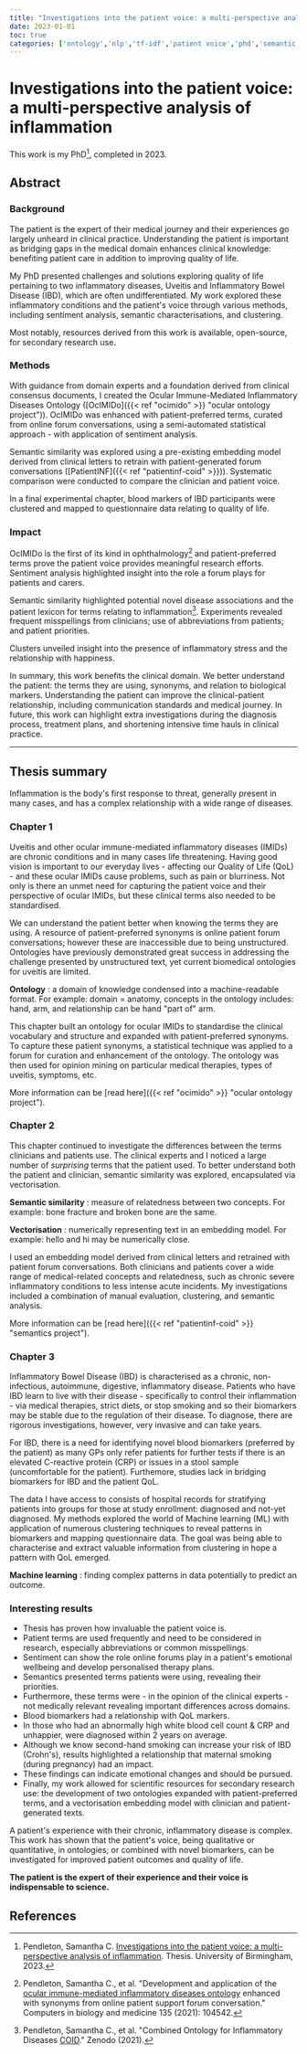 ```yaml
---
title: "Investigations into the patient voice: a multi-perspective analysis of inflammation"
date: 2023-01-01
toc: true
categories: ['ontology','nlp','tf-idf','patient voice','phd','semantic similarity','sentiment','inflammation','dissertation']
---
```


# Investigations into the patient voice: a multi-perspective analysis of inflammation

This work is my PhD[^thesis], completed in 2023.

## Abstract

### Background

The patient is the expert of their medical journey and their experiences go largely unheard in clinical practice.
Understanding the patient is important as bridging gaps in the medical domain enhances clinical knowledge: benefiting patient care in addition to improving quality of life. 

My PhD presented challenges and solutions exploring quality of life pertaining to two inflammatory diseases, Uveitis and Inflammatory Bowel Disease (IBD), which are often undifferentiated.
My work explored these inflammatory conditions and the patient's voice through various methods, including sentiment analysis, semantic characterisations, and clustering.

Most notably, resources derived from this work is available, open-source, for secondary research use.

### Methods

With guidance from domain experts and a foundation derived from clinical consensus documents, I created the Ocular Immune-Mediated Inflammatory Diseases Ontology ([OcIMIDo]({{< ref "ocimido" >}} "ocular ontology project")).
OcIMIDo was enhanced with patient-preferred terms, curated from online forum conversations, using a semi-automated statistical approach - with application of sentiment analysis.

Semantic similarity was explored using a pre-existing embedding model derived from clinical letters to retrain with patient-generated forum conversations ([PatientINF]({{< ref "patientinf-coid" >}})).
Systematic comparison were conducted to compare the clinician and patient voice.

In a final experimental chapter, blood markers of IBD participants were clustered and mapped to questionnaire data relating to quality of life.

### Impact

OcIMIDo is the first of its kind in ophthalmology[^ocimido] and patient-preferred terms prove the patient voice provides meaningful research efforts.
Sentiment analysis highlighted insight into the role a forum plays for patients and carers.

Semantic similarity highlighted potential novel disease associations and the patient lexicon for terms relating to inflammation[^coid].
Experiments revealed frequent misspellings from clinicians; use of abbreviations from patients; and patient priorities.

Clusters unveiled insight into the presence of inflammatory stress and the relationship with happiness.

In summary, this work benefits the clinical domain.
We better understand the patient: the terms they are using, synonyms, and relation to biological markers.
Understanding the patient can improve the clinical-patient relationship, including communication standards and medical journey.
In future, this work can highlight extra investigations during the diagnosis process, treatment plans, and shortening intensive time hauls in clinical practice.

---

## Thesis summary

Inflammation is the body's first response to threat, generally present in many cases, and has a complex relationship with a wide range of diseases.

### Chapter 1

Uveitis and other ocular immune-mediated inflammatory diseases (IMIDs) are chronic conditions and in many cases life threatening.
Having good vision is important to our everyday lives - affecting our Quality of Life (QoL) - and these ocular IMIDs cause problems, such as pain or blurriness.
Not only is there an unmet need for capturing the patient voice and their perspective of ocular IMIDs, but these clinical terms also needed to be standardised.

We can understand the patient better when knowing the terms they are using. 
A resource of patient-preferred synonyms is online patient forum conversations; however these are inaccessible due to being unstructured.
Ontologies have previously demonstrated great success in addressing the challenge presented by unstructured text, yet current biomedical ontologies for uveitis are limited.

**Ontology**
: a domain of knowledge condensed into a machine-readable format. For example: domain = anatomy, concepts in the ontology includes: hand, arm, and relationship can be hand "part of" arm.

This chapter built an ontology for ocular IMIDs to standardise the clinical vocabulary and structure and expanded with patient-preferred synonyms.
To capture these patient synonyms, a statistical technique was applied to a forum for curation and enhancement of the ontology.
The ontology was then used for opinion mining on particular medical therapies, types of uveitis, symptoms, etc.

More information can be [read here]({{< ref "ocimido" >}} "ocular ontology project").

### Chapter 2

This chapter continued to investigate the differences between the terms clinicians and patients use.
The clinical experts and I noticed a large number of *surprising* terms that the patient used.
To better understand both the patient and clinician, semantic similarity was explored, encapsulated via vectorisation.

**Semantic similarity**
: measure of relatedness between two concepts. For example: bone fracture and broken bone are the same.

**Vectorisation**
: numerically representing text in an embedding model. For example: hello and hi may be numerically close.

I used an embedding model derived from clinical letters and retrained with patient forum conversations.
Both clinicians and patients cover a wide range of medical-related concepts and relatedness, such as chronic severe inflammatory conditions to less intense acute incidents.
My investigations included a combination of manual evaluation, clustering, and semantic analysis.

More information can be [read here]({{< ref "patientinf-coid" >}} "semantics project").

### Chapter 3

Inflammatory Bowel Disease (IBD) is characterised as a chronic, non-infectious, autoimmune, digestive, inflammatory disease.
Patients who have IBD learn to live with their disease - specifically to control their inflammation - via medical therapies, strict diets, or stop smoking and so their biomarkers may be stable due to the regulation of their disease.
To diagnose, there are rigorous investigations, however, very invasive and can take years.

For IBD, there is a need for identifying novel blood biomarkers (preferred by the patient) as many GPs only refer patients for further tests if there is an elevated C-reactive protein (CRP) or issues in a stool sample (uncomfortable for the patient). 
Furthemore, studies lack in bridging biomarkers for IBD and the patient QoL.

The data I have access to consists of hospital records for stratifying patients into groups for those at study enrollment: diagnosed and not-yet diagnosed.
My methods explored the world of Machine learning (ML) with application of numerous clustering techniques to reveal patterns in biomarkers and mapping questionnaire data.
The goal was being able to characterise and extract valuable information from clustering in hope a pattern with QoL emerged.

**Machine learning**
: finding complex patterns in data potentially to predict an outcome.

### Interesting results

+ Thesis has proven how invaluable the patient voice is.
+ Patient terms are used frequently and need to be considered in research, especially abbreviations or common misspellings.
+ Sentiment can show the role online forums play in a patient's emotional wellbeing and develop personalised therapy plans.
+ Semantics presented terms patients were using, revealing their priorities.
+ Furthermore, these terms were - in the opinion of the clinical experts - not medically relevant revealing important differences across domains.
+ Blood biomarkers had a relationship with QoL markers.
+ In those who had an abnormally high white blood cell count & CRP and unhappier, were diagnosed within 2 years on average.
+ Although we know second-hand smoking can increase your risk of IBD (Crohn's), results highlighted a relationship that maternal smoking (during pregnancy) had an impact.
+ These findings can indicate emotional changes and should be pursued.
+ Finally, my work allowed for scientific resources for secondary research use: the development of two ontologies expanded with patient-preferred terms, and a vectorisation embedding model with clinician and patient-generated texts.

A patient's experience with their chronic, inflammatory disease is complex.
This work has shown that the patient's voice, being qualitative or quantitative, in ontologies; or combined with novel biomarkers, can be investigated for improved patient outcomes and quality of life.

**The patient is the expert of their experience and their voice is indispensable to science.**

## References

[^thesis]: Pendleton, Samantha C. [Investigations into the patient voice: a multi-perspective analysis of inflammation](https://etheses.bham.ac.uk/id/eprint/13244/ "thesis"). Thesis. University of Birmingham, 2023.
[^ocimido]: Pendleton, Samantha C., et al. "Development and application of the [ocular immune-mediated inflammatory diseases ontology](https://www.sciencedirect.com/science/article/pii/S001048252100336X "paper for ontology project") enhanced with synonyms from online patient support forum conversation." Computers in biology and medicine 135 (2021): 104542.
[^coid]: Pendleton, Samantha C., et al. "Combined Ontology for Inflammatory Diseases [COID](https://doi.org/10.5281/zenodo.5524650 "paper for inflammation project")." Zenodo (2021).
